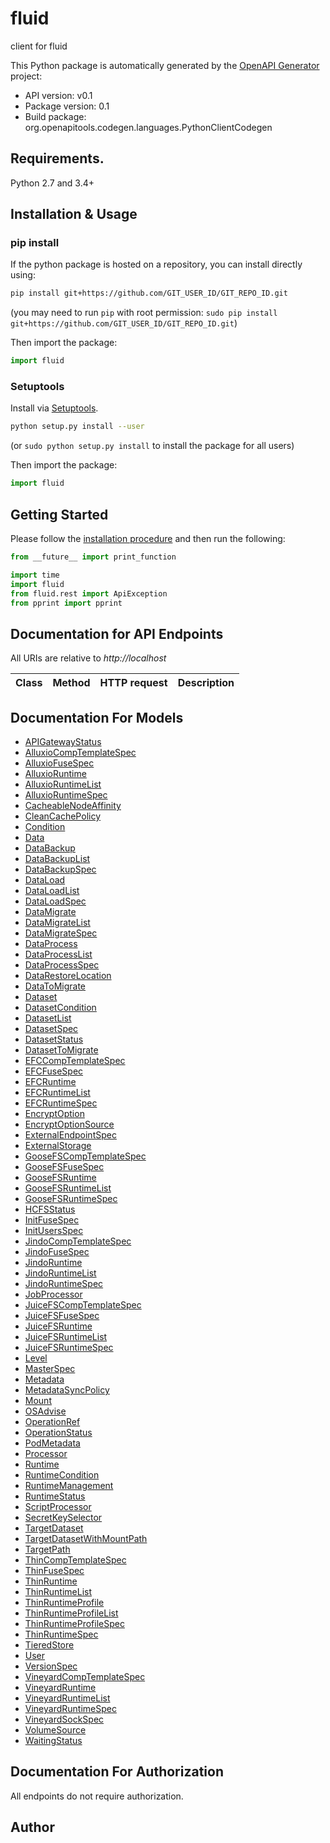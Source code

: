 # fluid
client for fluid

This Python package is automatically generated by the [OpenAPI Generator](https://openapi-generator.tech) project:

- API version: v0.1
- Package version: 0.1
- Build package: org.openapitools.codegen.languages.PythonClientCodegen

## Requirements.

Python 2.7 and 3.4+

## Installation & Usage
### pip install

If the python package is hosted on a repository, you can install directly using:

```sh
pip install git+https://github.com/GIT_USER_ID/GIT_REPO_ID.git
```
(you may need to run `pip` with root permission: `sudo pip install git+https://github.com/GIT_USER_ID/GIT_REPO_ID.git`)

Then import the package:
```python
import fluid
```

### Setuptools

Install via [Setuptools](http://pypi.python.org/pypi/setuptools).

```sh
python setup.py install --user
```
(or `sudo python setup.py install` to install the package for all users)

Then import the package:
```python
import fluid
```

## Getting Started

Please follow the [installation procedure](#installation--usage) and then run the following:

```python
from __future__ import print_function

import time
import fluid
from fluid.rest import ApiException
from pprint import pprint

```

## Documentation for API Endpoints

All URIs are relative to *http://localhost*

Class | Method | HTTP request | Description
------------ | ------------- | ------------- | -------------


## Documentation For Models

 - [APIGatewayStatus](docs/APIGatewayStatus.md)
 - [AlluxioCompTemplateSpec](docs/AlluxioCompTemplateSpec.md)
 - [AlluxioFuseSpec](docs/AlluxioFuseSpec.md)
 - [AlluxioRuntime](docs/AlluxioRuntime.md)
 - [AlluxioRuntimeList](docs/AlluxioRuntimeList.md)
 - [AlluxioRuntimeSpec](docs/AlluxioRuntimeSpec.md)
 - [CacheableNodeAffinity](docs/CacheableNodeAffinity.md)
 - [CleanCachePolicy](docs/CleanCachePolicy.md)
 - [Condition](docs/Condition.md)
 - [Data](docs/Data.md)
 - [DataBackup](docs/DataBackup.md)
 - [DataBackupList](docs/DataBackupList.md)
 - [DataBackupSpec](docs/DataBackupSpec.md)
 - [DataLoad](docs/DataLoad.md)
 - [DataLoadList](docs/DataLoadList.md)
 - [DataLoadSpec](docs/DataLoadSpec.md)
 - [DataMigrate](docs/DataMigrate.md)
 - [DataMigrateList](docs/DataMigrateList.md)
 - [DataMigrateSpec](docs/DataMigrateSpec.md)
 - [DataProcess](docs/DataProcess.md)
 - [DataProcessList](docs/DataProcessList.md)
 - [DataProcessSpec](docs/DataProcessSpec.md)
 - [DataRestoreLocation](docs/DataRestoreLocation.md)
 - [DataToMigrate](docs/DataToMigrate.md)
 - [Dataset](docs/Dataset.md)
 - [DatasetCondition](docs/DatasetCondition.md)
 - [DatasetList](docs/DatasetList.md)
 - [DatasetSpec](docs/DatasetSpec.md)
 - [DatasetStatus](docs/DatasetStatus.md)
 - [DatasetToMigrate](docs/DatasetToMigrate.md)
 - [EFCCompTemplateSpec](docs/EFCCompTemplateSpec.md)
 - [EFCFuseSpec](docs/EFCFuseSpec.md)
 - [EFCRuntime](docs/EFCRuntime.md)
 - [EFCRuntimeList](docs/EFCRuntimeList.md)
 - [EFCRuntimeSpec](docs/EFCRuntimeSpec.md)
 - [EncryptOption](docs/EncryptOption.md)
 - [EncryptOptionSource](docs/EncryptOptionSource.md)
 - [ExternalEndpointSpec](docs/ExternalEndpointSpec.md)
 - [ExternalStorage](docs/ExternalStorage.md)
 - [GooseFSCompTemplateSpec](docs/GooseFSCompTemplateSpec.md)
 - [GooseFSFuseSpec](docs/GooseFSFuseSpec.md)
 - [GooseFSRuntime](docs/GooseFSRuntime.md)
 - [GooseFSRuntimeList](docs/GooseFSRuntimeList.md)
 - [GooseFSRuntimeSpec](docs/GooseFSRuntimeSpec.md)
 - [HCFSStatus](docs/HCFSStatus.md)
 - [InitFuseSpec](docs/InitFuseSpec.md)
 - [InitUsersSpec](docs/InitUsersSpec.md)
 - [JindoCompTemplateSpec](docs/JindoCompTemplateSpec.md)
 - [JindoFuseSpec](docs/JindoFuseSpec.md)
 - [JindoRuntime](docs/JindoRuntime.md)
 - [JindoRuntimeList](docs/JindoRuntimeList.md)
 - [JindoRuntimeSpec](docs/JindoRuntimeSpec.md)
 - [JobProcessor](docs/JobProcessor.md)
 - [JuiceFSCompTemplateSpec](docs/JuiceFSCompTemplateSpec.md)
 - [JuiceFSFuseSpec](docs/JuiceFSFuseSpec.md)
 - [JuiceFSRuntime](docs/JuiceFSRuntime.md)
 - [JuiceFSRuntimeList](docs/JuiceFSRuntimeList.md)
 - [JuiceFSRuntimeSpec](docs/JuiceFSRuntimeSpec.md)
 - [Level](docs/Level.md)
 - [MasterSpec](docs/MasterSpec.md)
 - [Metadata](docs/Metadata.md)
 - [MetadataSyncPolicy](docs/MetadataSyncPolicy.md)
 - [Mount](docs/Mount.md)
 - [OSAdvise](docs/OSAdvise.md)
 - [OperationRef](docs/OperationRef.md)
 - [OperationStatus](docs/OperationStatus.md)
 - [PodMetadata](docs/PodMetadata.md)
 - [Processor](docs/Processor.md)
 - [Runtime](docs/Runtime.md)
 - [RuntimeCondition](docs/RuntimeCondition.md)
 - [RuntimeManagement](docs/RuntimeManagement.md)
 - [RuntimeStatus](docs/RuntimeStatus.md)
 - [ScriptProcessor](docs/ScriptProcessor.md)
 - [SecretKeySelector](docs/SecretKeySelector.md)
 - [TargetDataset](docs/TargetDataset.md)
 - [TargetDatasetWithMountPath](docs/TargetDatasetWithMountPath.md)
 - [TargetPath](docs/TargetPath.md)
 - [ThinCompTemplateSpec](docs/ThinCompTemplateSpec.md)
 - [ThinFuseSpec](docs/ThinFuseSpec.md)
 - [ThinRuntime](docs/ThinRuntime.md)
 - [ThinRuntimeList](docs/ThinRuntimeList.md)
 - [ThinRuntimeProfile](docs/ThinRuntimeProfile.md)
 - [ThinRuntimeProfileList](docs/ThinRuntimeProfileList.md)
 - [ThinRuntimeProfileSpec](docs/ThinRuntimeProfileSpec.md)
 - [ThinRuntimeSpec](docs/ThinRuntimeSpec.md)
 - [TieredStore](docs/TieredStore.md)
 - [User](docs/User.md)
 - [VersionSpec](docs/VersionSpec.md)
 - [VineyardCompTemplateSpec](docs/VineyardCompTemplateSpec.md)
 - [VineyardRuntime](docs/VineyardRuntime.md)
 - [VineyardRuntimeList](docs/VineyardRuntimeList.md)
 - [VineyardRuntimeSpec](docs/VineyardRuntimeSpec.md)
 - [VineyardSockSpec](docs/VineyardSockSpec.md)
 - [VolumeSource](docs/VolumeSource.md)
 - [WaitingStatus](docs/WaitingStatus.md)


## Documentation For Authorization

 All endpoints do not require authorization.

## Author



